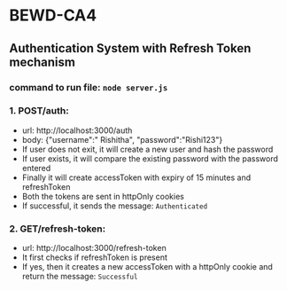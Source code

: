 # BEWD-CA4
## Authentication System with Refresh Token mechanism
### command to run file: `node server.js`
### 1. POST/auth:
- url: http://localhost:3000/auth
- body: {"username":" Rishitha", "password":"Rishi123"}
- If user does not exit, it will create a new user and hash the password
- If user exists, it will compare the existing password with the password entered
- Finally it will create accessToken with expiry of 15 minutes and refreshToken
- Both the tokens are sent in httpOnly cookies
- If successful, it sends the message: `Authenticated`

### 2. GET/refresh-token:
- url: http://localhost:3000/refresh-token
- It first checks if refreshToken is present
- If yes, then it creates a new accessToken with a httpOnly cookie and return the message: `Successful`

